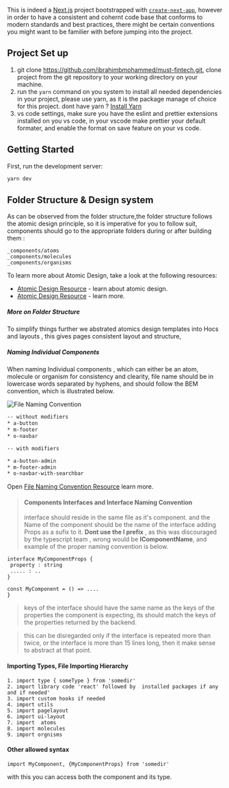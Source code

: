 This is indeed a [Next.js](https://nextjs.org/) project bootstrapped with [`create-next-app`](https://github.com/vercel/next.js/tree/canary/packages/create-next-app), however in order to have a consistent and cohernt code base that conforms to modern standards and best practices, there might be certain conventions you might want to be familier with before jumping into the project.

## Project Set up

1.  git clone https://github.com/ibrahimbmohammed/must-fintech.git, clone project from the git repository to your working directory on your machine.
2.  run the `yarn` command on you system to install all needed dependencies in your project, please use yarn, as it is the package manage of choice for this project. dont have yarn ? [Install Yarn](https://classic.yarnpkg.com/lang/en/docs/install/#windows-stable)
3.  vs code settings, make sure you have the eslint and prettier extensions installed on you vs code, in your vscode make prettier your default formater, and enable the format on save feature on your vs code.

## Getting Started

First, run the development server:

```bash
yarn dev
```

## Folder Structure & Design system

As can be observed from the folder structure,the folder structure follows the atomic design principle, so it is imperative for you to follow suit, components should go to the appropriate folders during or after building them :

```
_components/atoms
_components/molecules
_components/organisms
```

To learn more about Atomic Design, take a look at the following resources:

- [Atomic Design Resource](https://bradfrost.com/blog/post/atomic-web-design/) - learn about atomic design.
- [Atomic Design Resource](https://uxdesign.cc/atomic-design-how-to-design-systems-of-components-ab41f24f260e) - learn more.

##### More on Folder Structure

To simplify things further we abstrated atomics design templates into Hocs and layouts , this gives pages consistent layout and structure,

##### Naming Individual Components

When naming Individual components , which can either be an atom, molecule or organism for consistency and clearity, file name should be in lowercase words separated by hyphens, and should follow the BEM convention, which is illustrated below.

![File Naming Convention](https://miro.medium.com/max/1400/0*ijUbJg2nzgbXucgw.png)

```bash
-- without modifiers
* a-button
* m-footer
* o-navbar

-- with modifiers

* a-button-admin
* m-footer-admin
* o-navbar-with-searchbar

```

Open [File Naming Convention Resource](https://medium.com/@masacarvalho/atomic-design-system-with-abem-naming-convention-part-1-983d7d6ec3d7) learn more.

> #### Components Interfaces and Interface Naming Convention
>
> interface should reside in the same file as it's component. and the Name of the component should be the name of the interface adding Props as a sufix to it. **Dont use the I prefix** , as this was discouraged by the typescript team , wrong would be **IComponentName**, and example of the proper naming convention is below.

```
interface MyComponentProps {
 property : string
 ..... : ..
}

const MyComponent = () => ....
}
```

> keys of the interface should have the same name as the keys of the properties the component is expecting, its should match the keys of the properties returned by the backend.

> this can be disregarded only if the interface is repeated more than twice, or the interface is more than 15 lines long, then it make sense to abstract at that point.

#### Importing Types, File Importing Hierarchy

```
1. import type { someType } from 'somedir'
2. import library code 'react' followed by  installed packages if any and if needed'
3. import custom hooks if needed
4. import utils
5. import pagelayout
6. import ui-layout
7. import  atoms
8. import molecules
9. import orgnisms
```

#### Other allowed syntax

```
import MyComponent, {MyComponentProps} from 'somedir'
```

with this you can access both the component and its type.
